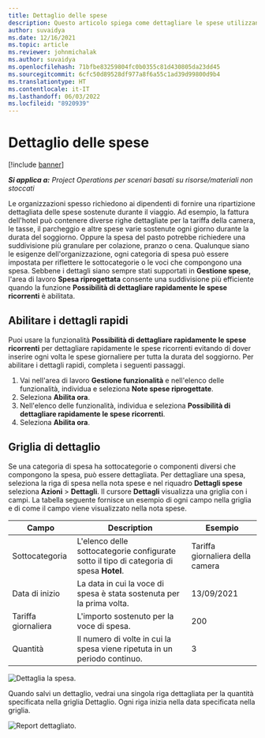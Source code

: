 ```yaml
---
title: Dettaglio delle spese
description: Questo articolo spiega come dettagliare le spese utilizzando l'area di lavoro Spese riprogettata.
author: suvaidya
ms.date: 12/16/2021
ms.topic: article
ms.reviewer: johnmichalak
ms.author: suvaidya
ms.openlocfilehash: 71bfbe83259804fc0b0355c81d430805da23dd45
ms.sourcegitcommit: 6cfc50d89528df977a8f6a55c1ad39d99800d9b4
ms.translationtype: HT
ms.contentlocale: it-IT
ms.lasthandoff: 06/03/2022
ms.locfileid: "8920939"
---
```

# <a name="expense-itemization"></a>Dettaglio delle spese

[!include [banner](../includes/banner.md)]

_**Si applica a:** Project Operations per scenari basati su risorse/materiali non stoccati_

Le organizzazioni spesso richiedono ai dipendenti di fornire una ripartizione dettagliata delle spese sostenute durante il viaggio. Ad esempio, la fattura dell'hotel può contenere diverse righe dettagliate per la tariffa della camera, le tasse, il parcheggio e altre spese varie sostenute ogni giorno durante la durata del soggiorno. Oppure la spesa del pasto potrebbe richiedere una suddivisione più granulare per colazione, pranzo o cena. Qualunque siano le esigenze dell'organizzazione, ogni categoria di spesa può essere impostata per riflettere le sottocategorie o le voci che compongono una spesa. Sebbene i dettagli siano sempre stati supportati in **Gestione spese**, l'area di lavoro **Spesa riprogettata** consente una suddivisione più efficiente quando la funzione **Possibilità di dettagliare rapidamente le spese ricorrenti** è abilitata.  

## <a name="enable-quick-itemization"></a>Abilitare i dettagli rapidi 

Puoi usare la funzionalità **Possibilità di dettagliare rapidamente le spese ricorrenti** per dettagliare rapidamente le spese ricorrenti evitando di dover inserire ogni volta le spese giornaliere per tutta la durata del soggiorno. Per abilitare i dettagli rapidi, completa i seguenti passaggi.

1. Vai nell'area di lavoro **Gestione funzionalità** e nell'elenco delle funzionalità, individua e seleziona **Note spese riprogettate**. 
2. Seleziona **Abilita ora**. 
3. Nell'elenco delle funzionalità, individua e seleziona **Possibilità di dettagliare rapidamente le spese ricorrenti**.
4. Seleziona **Abilita ora**. 

## <a name="itemization-grid"></a>Griglia di dettaglio 

Se una categoria di spesa ha sottocategorie o componenti diversi che compongono la spesa, può essere dettagliata. Per dettagliare una spesa, seleziona la riga di spesa nella nota spese e nel riquadro **Dettagli spese** seleziona **Azioni** > **Dettagli**. Il cursore **Dettagli** visualizza una griglia con i campi. La tabella seguente fornisce un esempio di ogni campo nella griglia e di come il campo viene visualizzato nella nota spese. 

|     Campo          |     Description                                                                                  |     Esempio              |
|--------------------|--------------------------------------------------------------------------------------------------|--------------------------|
|     Sottocategoria    |     L'elenco delle sottocategorie configurate sotto il tipo di categoria di spesa **Hotel**.             |     Tariffa giornaliera della camera      |
|     Data di inizio     |     La data in cui la voce di spesa è stata sostenuta per la prima volta.                                           |     13/09/2021           |
|     Tariffa giornaliera     |     L'importo sostenuto per la voce di spesa.                                                    |     200                  |
|     Quantità       |     Il numero di volte in cui la spesa viene ripetuta in un periodo continuo.                       |     3                    |

![Dettaglia la spesa.](media/Itemization%20screen%201.png)

Quando salvi un dettaglio, vedrai una singola riga dettagliata per la quantità specificata nella griglia Dettaglio. Ogni riga inizia nella data specificata nella griglia.

![Report dettagliato.](media/Itemization%20screen%202.png)

